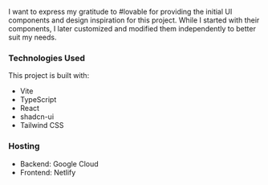 I want to express my gratitude to #lovable for providing the initial UI components and design inspiration for this project. While I started with their components, I later customized and modified them independently to better suit my needs.

### Technologies Used
This project is built with:
- Vite
- TypeScript
- React
- shadcn-ui
- Tailwind CSS

### Hosting
- Backend: Google Cloud
- Frontend: Netlify